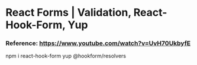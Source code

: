 # React Forms | Validation, React-Hook-Form, Yup

### Reference: https://www.youtube.com/watch?v=UvH70UkbyfE 

npm i react-hook-form yup @hookform/resolvers